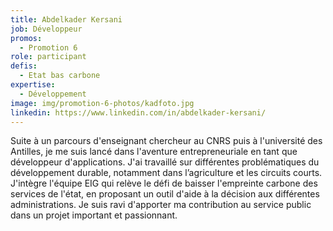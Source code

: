 ```yaml
---
title: Abdelkader Kersani
job: Développeur
promos:
  - Promotion 6
role: participant
defis:
  - Etat bas carbone
expertise:
  - Développement
image: img/promotion-6-photos/kadfoto.jpg
linkedin: https://www.linkedin.com/in/abdelkader-kersani/
---
```


Suite à un parcours d'enseignant chercheur au CNRS puis à l'université des Antilles, je me suis lancé dans l'aventure entrepreneuriale en tant que développeur d'applications. J'ai travaillé sur différentes problématiques du développement durable, notamment dans l’agriculture et les circuits courts. 
J'intègre l'équipe EIG qui relève le défi de baisser l'empreinte carbone des services de l'état, en proposant un outil d'aide à la décision aux différentes administrations. Je suis ravi d'apporter ma contribution au service public dans un projet important et passionnant.
